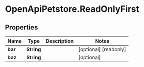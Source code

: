 # OpenApiPetstore.ReadOnlyFirst

## Properties

Name | Type | Description | Notes
------------ | ------------- | ------------- | -------------
**bar** | **String** |  | [optional] [readonly] 
**baz** | **String** |  | [optional] 


